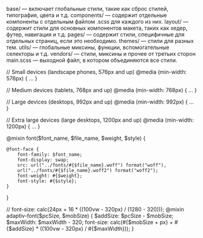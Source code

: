 base/ — включает глобальные стили, такие как сброс стилей, типография, цвета и т.д.
components/ — содержит отдельные компоненты с отдельным файлом .scss для каждого из них.
layout/ — содержит стили для основных компонентов макета, таких как хедер, футер, навигация и т.д.
pages/ — содержит стили, специфичные для отдельных страниц, если это необходимо.
themes/ — стили для разных тем.
utils/ — глобальные миксины, функции, вспомогательные селекторы и т.д.
vendors/ — стили, миксины и прочее от третьих сторон
main.scss — выходной файл, в котором объединяются все стили.


// Small devices (landscape phones, 576px and up)
@media (min-width: 576px) { ... }

// Medium devices (tablets, 768px and up)
@media (min-width: 768px) { ... }

// Large devices (desktops, 992px and up)
@media (min-width: 992px) { ... }

// Extra large devices (large desktops, 1200px and up)
@media (min-width: 1200px) { ... }


@mixin font($font_name, $file_name, $weight, $style) {

    @font-face {
        font-family: $font_name;
        font-display: swap;
        src: url("../fonts/#{$file_name}.woff") format("woff"),
        url("../fonts/#{$file_name}.woff2") format("woff2");
        font-weight: #{$weight};
        font-style: #{$style};
    }
}

// font-size: calc(24px + 16 * ((100vw - 320px) / (1280 - 320)));
@mixin adaptiv-font($pcSize, $mobSize) {
 $addSize: $pcSize - $mobSize;
 $maxWidth: $maxWidth - 320;
 font-size: calc(#{$mobSize + px} + #{$addSize} * ((100vw - 320px) / #{$maxWidth}));
}
